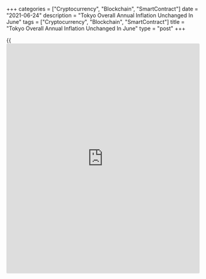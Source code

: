 +++
categories = ["Cryptocurrency", "Blockchain", "SmartContract"]
date = "2021-06-24"
description = "Tokyo Overall Annual Inflation Unchanged In June"
tags = ["Cryptocurrency", "Blockchain", "SmartContract"]
title = "Tokyo Overall Annual Inflation Unchanged In June"
type = "post"
+++

{{<iframe id="large-banner" src="https://www.bounty.group/#slide=8.0" width="100%" height="600" scrolling="no" style="border: 0px solid rgb(216, 221, 230); border-radius: 3px;">}}

Overall consumer prices in Tokyo were flat on year in June, the Ministry
of Internal Affairs and Communications said on Friday.

That exceeded expectations for a decline of 0.1 percent following the
0.4 percent decline in May.

Core CPI, which excludes volatile food prices, also was unchanged on a
yearly basis versus forecasts for a decline of 0.1 percent after
slipping 0.2 percent in the previous month.

Individually, prices were higher annually for housing, furniture,
clothing, education and recreation; they were lower for food, fuel,
medical care and transportation.

On a seasonally adjusted monthly basis, overall inflation was up 0.3
percent and core CPI rose 0.1 percent.

For comments and feedback [contact](https://www.playgroundfx.com/contact/): editorial@rtt[news](https://www.letsplayfx.com/blog/forex-news-website/).com

[Economic News][1]

 **What parts of the world are seeing the best (and worst) economic
performances lately? Click[here][2] to check out our [Econ Scorecard][2]
and find out! See up-to-the-moment [ranking](https://www.playgroundfx.com/blog/crypto-exchange-ranking/)s for the best and worst
performers in [GDP][3], [unemployment rate][4], [inflation][5] and much
more.**

   1. www.rtt[news](https://www.letsplayfx.com/blog/forex-news-website/).com/Content/EconomicNews.aspx
   2. www.rtt[news](https://www.letsplayfx.com/blog/forex-news-website/).com/economic-scorecard/world-rank/unemployment-rate/highest-performance.aspx
   3. www.rtt[news](https://www.letsplayfx.com/blog/forex-news-website/).com/economic-scorecard/world-rank/GDP/highest-performance.aspx
   4. www.rtt[news](https://www.letsplayfx.com/blog/forex-news-website/).com/economic-scorecard/world-rank/unemployment-rate/lowest-performance.aspx
   5. www.rtt[news](https://www.letsplayfx.com/blog/forex-news-website/).com/economic-scorecard/world-rank/CPI/highest-performance.aspx